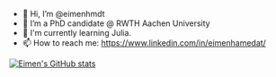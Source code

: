 - 👋 Hi, I’m @eimenhmdt
- 👀 I’m a PhD candidate @ RWTH Aachen University
- 📙 I'm currently learning Julia.
- 📫 How to reach me: https://www.linkedin.com/in/eimenhamedat/

[![Eimen's GitHub stats](https://github-readme-stats.vercel.app/api?username=eimenhmdt)](https://github.com/eimenhmdt/github-readme-stats)

<!---
eimenbnhmd/eimenbnhmd is a ✨ special ✨ repository because its `README.md` (this file) appears on your GitHub profile.
You can click the Preview link to take a look at your changes.
--->
